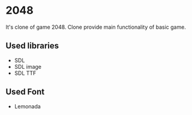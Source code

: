 # 2048
It's clone of game 2048. Clone provide main functionality of basic game.

## Used libraries 
- SDL 
- SDL image
- SDL TTF

## Used Font
- Lemonada